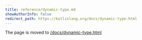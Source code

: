 ```yaml
---
title: reference/dynamic-type.md
showAuthorInfo: false
redirect_path: https://kotlinlang.org/docs/dynamic-type.html
---
```


The page is moved to [/docs/dynamic-type.html](/docs/dynamic-type.html)
